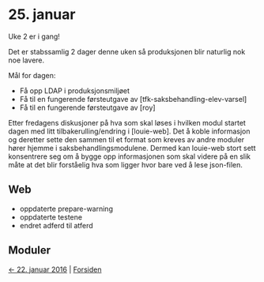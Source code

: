 # 25. januar

Uke 2 er i gang!

Det er stabssamlig 2 dager denne uken så produksjonen blir naturlig nok noe lavere.

Mål for dagen: 
- Få opp LDAP i produksjonsmiljøet
- Få til en fungerende førsteutgave av [tfk-saksbehandling-elev-varsel]
- Få til en fungerende førsteutgave av [roy]

Etter fredagens diskusjoner på hva som skal løses i hvilken modul startet dagen med litt tilbakerulling/endring i [louie-web].
Det å koble informasjon og deretter sette den sammen til et format som kreves av andre moduler hører hjemme i saksbehandlingsmodulene.
Dermed kan louie-web stort sett konsentrere seg om å bygge opp informasjonen som skal videre på en slik måte at det blir forståelig hva som ligger hvor bare ved å lese json-filen.


## Web
- oppdaterte prepare-warning
- oppdaterte testene
- endret adferd til atferd

## Moduler

[<- 22. januar 2016](2016-01-22.md)  |  [Forsiden](../index.md)